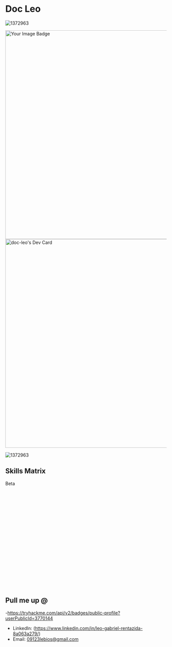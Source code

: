 # Doc Leo


![1372963](https://www.codewars.com/users/Doc-Leo/badges/large )

<img src="https://tryhackme-badges.s3.amazonaws.com/leo.rentazida.png" alt="Your Image Badge" width="652" />
<a href="https://app.daily.dev/dcleo"><img src="https://api.daily.dev/devcards/v2/RKuZ3mFuz6ACy9y5VPLZi.png?type=wide&r=o4v" width="652" alt="doc-leo's Dev Card"/></a>

![1372963](https://github.com/user-attachments/assets/240330f1-031c-4622-99c7-e1d40f69d892)

<div data-sentry-element="StyledSectionBox" data-sentry-component="SkillMatrix" data-sentry-source-file="skill-matrix.tsx" class="sc-jXbUNg sc-kmIzyc gTnkUr gnwNju"><div data-sentry-element="StyledFlex" data-sentry-source-file="skill-matrix.tsx" class="sc-eqUAAy jyuuYU"><h2 data-sentry-element="StyledQuestionTitle" data-sentry-source-file="skill-matrix.tsx" class="sc-jaZhys sc-FRLZm kppOa-d iqtRzT">Skills Matrix</h2><span data-sentry-element="StyledBetaTag" data-sentry-source-file="skill-matrix.tsx" class="sc-gXWSIX kwkIQF">Beta</span></div><div data-sentry-element="StyledRadarChartWrapper" data-sentry-source-file="skill-matrix.tsx" class="sc-ljrlFc irVOJC"><div class="sc-gmaIPR ewOGfA"><canvas role="img" height="275" width="322" aria-label="Radar Skills Matrix" style="display: block; box-sizing: border-box; height: 315px; width: 368px;"></canvas></div></div></div>




## Pull me up @
-https://tryhackme.com/api/v2/badges/public-profile?userPublicId=3770144
- LinkedIn: (https://www.linkedin.com/in/leo-gabriel-rentazida-8a063a279/)
- Email: 09123lebios@gmail.com
